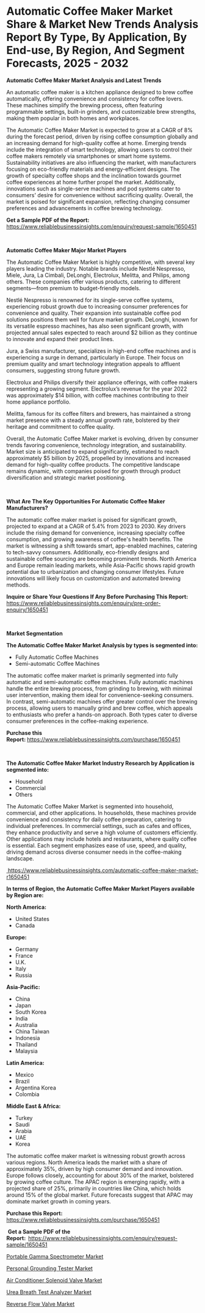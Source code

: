 <p><h1>Automatic Coffee Maker Market Share & Market New Trends Analysis Report By Type, By Application, By End-use, By Region, And Segment Forecasts, 2025 - 2032</h1></p><p><strong>Automatic Coffee Maker Market Analysis and Latest Trends</strong></p>
<p><p>An automatic coffee maker is a kitchen appliance designed to brew coffee automatically, offering convenience and consistency for coffee lovers. These machines simplify the brewing process, often featuring programmable settings, built-in grinders, and customizable brew strengths, making them popular in both homes and workplaces. </p><p>The Automatic Coffee Maker Market is expected to grow at a CAGR of 8% during the forecast period, driven by rising coffee consumption globally and an increasing demand for high-quality coffee at home. Emerging trends include the integration of smart technology, allowing users to control their coffee makers remotely via smartphones or smart home systems. Sustainability initiatives are also influencing the market, with manufacturers focusing on eco-friendly materials and energy-efficient designs. The growth of specialty coffee shops and the inclination towards gourmet coffee experiences at home further propel the market. Additionally, innovations such as single-serve machines and pod systems cater to consumers' desire for convenience without sacrificing quality. Overall, the market is poised for significant expansion, reflecting changing consumer preferences and advancements in coffee brewing technology.</p></p>
<p><strong>Get a Sample PDF of the Report:&nbsp;</strong> <a href="https://www.reliablebusinessinsights.com/enquiry/request-sample/1650451?utm_campaign=1117&utm_medium=2&utm_source=Github&utm_content=ia&utm_term=08042025&utm_id=automatic-coffee-maker">https://www.reliablebusinessinsights.com/enquiry/request-sample/1650451</a></p>
<p>&nbsp;</p>
<p><strong>Automatic Coffee Maker Major Market Players</strong></p>
<p><p>The Automatic Coffee Maker Market is highly competitive, with several key players leading the industry. Notable brands include Nestlé Nespresso, Miele, Jura, La Cimbali, DeLonghi, Electrolux, Melitta, and Philips, among others. These companies offer various products, catering to different segments—from premium to budget-friendly models.</p><p>Nestlé Nespresso is renowned for its single-serve coffee systems, experiencing robust growth due to increasing consumer preferences for convenience and quality. Their expansion into sustainable coffee pod solutions positions them well for future market growth. DeLonghi, known for its versatile espresso machines, has also seen significant growth, with projected annual sales expected to reach around $2 billion as they continue to innovate and expand their product lines.</p><p>Jura, a Swiss manufacturer, specializes in high-end coffee machines and is experiencing a surge in demand, particularly in Europe. Their focus on premium quality and smart technology integration appeals to affluent consumers, suggesting strong future growth.</p><p>Electrolux and Philips diversify their appliance offerings, with coffee makers representing a growing segment. Electrolux’s revenue for the year 2022 was approximately $14 billion, with coffee machines contributing to their home appliance portfolio.</p><p>Melitta, famous for its coffee filters and brewers, has maintained a strong market presence with a steady annual growth rate, bolstered by their heritage and commitment to coffee quality.</p><p>Overall, the Automatic Coffee Maker market is evolving, driven by consumer trends favoring convenience, technology integration, and sustainability. Market size is anticipated to expand significantly, estimated to reach approximately $5 billion by 2025, propelled by innovations and increased demand for high-quality coffee products. The competitive landscape remains dynamic, with companies poised for growth through product diversification and strategic market positioning.</p></p>
<p>&nbsp;</p>
<p><strong>What Are The Key Opportunities For Automatic Coffee Maker Manufacturers?</strong></p>
<p><p>The automatic coffee maker market is poised for significant growth, projected to expand at a CAGR of 5.4% from 2023 to 2030. Key drivers include the rising demand for convenience, increasing specialty coffee consumption, and growing awareness of coffee's health benefits. The market is witnessing a shift towards smart, app-enabled machines, catering to tech-savvy consumers. Additionally, eco-friendly designs and sustainable coffee sourcing are becoming prominent trends. North America and Europe remain leading markets, while Asia-Pacific shows rapid growth potential due to urbanization and changing consumer lifestyles. Future innovations will likely focus on customization and automated brewing methods.</p></p>
<p><strong>Inquire or Share Your Questions If Any Before Purchasing This Report:</strong> <a href="https://www.reliablebusinessinsights.com/enquiry/pre-order-enquiry/1650451?utm_campaign=1117&utm_medium=2&utm_source=Github&utm_content=ia&utm_term=08042025&utm_id=automatic-coffee-maker">https://www.reliablebusinessinsights.com/enquiry/pre-order-enquiry/1650451</a></p>
<p>&nbsp;</p>
<p><strong>Market Segmentation</strong></p>
<p><strong>The Automatic Coffee Maker Market Analysis by types is segmented into:</strong></p>
<p><ul><li>Fully Automatic Coffee Machines</li><li>Semi-automatic Coffee Machines</li></ul></p>
<p><p>The automatic coffee maker market is primarily segmented into fully automatic and semi-automatic coffee machines. Fully automatic machines handle the entire brewing process, from grinding to brewing, with minimal user intervention, making them ideal for convenience-seeking consumers. In contrast, semi-automatic machines offer greater control over the brewing process, allowing users to manually grind and brew coffee, which appeals to enthusiasts who prefer a hands-on approach. Both types cater to diverse consumer preferences in the coffee-making experience.</p></p>
<p><strong>Purchase this Report:&nbsp;</strong><a href="https://www.reliablebusinessinsights.com/purchase/1650451?utm_campaign=1117&utm_medium=2&utm_source=Github&utm_content=ia&utm_term=08042025&utm_id=automatic-coffee-maker">https://www.reliablebusinessinsights.com/purchase/1650451</a></p>
<p>&nbsp;</p>
<p><strong>The Automatic Coffee Maker Market Industry Research by Application is segmented into:</strong></p>
<p><ul><li>Household</li><li>Commercial</li><li>Others</li></ul></p>
<p><p>The Automatic Coffee Maker Market is segmented into household, commercial, and other applications. In households, these machines provide convenience and consistency for daily coffee preparation, catering to individual preferences. In commercial settings, such as cafes and offices, they enhance productivity and serve a high volume of customers efficiently. Other applications may include hotels and restaurants, where quality coffee is essential. Each segment emphasizes ease of use, speed, and quality, driving demand across diverse consumer needs in the coffee-making landscape.</p></p>
<p><a href="https://www.reliablebusinessinsights.com/automatic-coffee-maker-market-r1650451?utm_campaign=1117&utm_medium=2&utm_source=Github&utm_content=ia&utm_term=08042025&utm_id=automatic-coffee-maker">&nbsp;https://www.reliablebusinessinsights.com/automatic-coffee-maker-market-r1650451</a></p>
<p><strong>In terms of Region, the Automatic Coffee Maker Market Players available by Region are:</strong></p>
<p>
    <p> <strong> North America: </strong>
        <ul>
            <li>United States</li>
            <li>Canada</li>
        </ul>
        </p> 
    <p> <strong> Europe: </strong>
        <ul>
            <li>Germany</li>
            <li>France</li>
            <li>U.K.</li>
            <li>Italy</li>
            <li>Russia</li>
        </ul>
        </p> 
    <p> <strong> Asia-Pacific: </strong>
        <ul>
            <li>China</li>
            <li>Japan</li>
            <li>South Korea</li>
            <li>India</li>
            <li>Australia</li>
            <li>China Taiwan</li>
            <li>Indonesia</li>
            <li>Thailand</li>
            <li>Malaysia</li>
        </ul>
        </p> 
    <p> <strong> Latin America: </strong>
        <ul>
            <li>Mexico</li>
            <li>Brazil</li>
            <li>Argentina Korea</li>
            <li>Colombia</li>
        </ul>
        </p> 
    <p> <strong> Middle East & Africa: </strong>
        <ul>
            <li>Turkey</li>
            <li>Saudi</li>
            <li>Arabia</li>
            <li>UAE</li>
            <li>Korea</li>
        </ul>
    </p>
    </p>
<p><p>The automatic coffee maker market is witnessing robust growth across various regions. North America leads the market with a share of approximately 35%, driven by high consumer demand and innovation. Europe follows closely, accounting for about 30% of the market, bolstered by growing coffee culture. The APAC region is emerging rapidly, with a projected share of 25%, primarily in countries like China, which holds around 15% of the global market. Future forecasts suggest that APAC may dominate market growth in coming years.</p></p>
<p><strong>Purchase this Report: </strong><a href="https://www.reliablebusinessinsights.com/purchase/1650451?utm_campaign=1117&utm_medium=2&utm_source=Github&utm_content=ia&utm_term=08042025&utm_id=automatic-coffee-maker">https://www.reliablebusinessinsights.com/purchase/1650451</a></p>
<p>&nbsp;<strong>Get a Sample PDF of the Report:&nbsp;&nbsp;</strong><a href="https://www.reliablebusinessinsights.com/enquiry/request-sample/1650451?utm_campaign=1117&utm_medium=2&utm_source=Github&utm_content=ia&utm_term=08042025&utm_id=automatic-coffee-maker">https://www.reliablebusinessinsights.com/enquiry/request-sample/1650451</a></p>
<p><strong></strong></p>
<p><p><a href="https://github.com/duzcupetriv/Market-Research-Report-List-1/blob/main/portable-gamma-spectrometer-market.md?utm_campaign=1117&utm_medium=2&utm_source=Github&utm_content=ia&utm_term=08042025&utm_id=automatic-coffee-maker">Portable Gamma Spectrometer Market</a></p><p><a href="https://github.com/dibesnayee/Market-Research-Report-List-1/blob/main/personal-grounding-tester-market.md?utm_campaign=1117&utm_medium=2&utm_source=Github&utm_content=ia&utm_term=08042025&utm_id=automatic-coffee-maker">Personal Grounding Tester Market</a></p><p><a href="https://github.com/abexjeliti/Market-Research-Report-List-1/blob/main/air-conditioner-solenoid-valve-market.md?utm_campaign=1117&utm_medium=2&utm_source=Github&utm_content=ia&utm_term=08042025&utm_id=automatic-coffee-maker">Air Conditioner Solenoid Valve Market</a></p><p><a href="https://github.com/rreynagjysma65/Market-Research-Report-List-1/blob/main/urea-breath-test-analyzer-market.md?utm_campaign=1117&utm_medium=2&utm_source=Github&utm_content=ia&utm_term=08042025&utm_id=automatic-coffee-maker">Urea Breath Test Analyzer Market</a></p><p><a href="https://github.com/hervedeidadw/Market-Research-Report-List-1/blob/main/reverse-flow-valve-market.md?utm_campaign=1117&utm_medium=2&utm_source=Github&utm_content=ia&utm_term=08042025&utm_id=automatic-coffee-maker">Reverse Flow Valve Market</a></p></p>